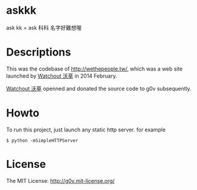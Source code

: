 # askkk

ask kk = ask 科科
名字好難想喔

# Descriptions

This was the codebase of <http://wethepeople.tw/>, which was a web site launched by [Watchout 沃草](http://watchout.tw/) in 2014 February.

[Watchout 沃草](http://watchout.tw) openned and donated the source code to g0v subsequently.

# Howto

To run this project, just launch any static http server. for example

    $ python -mSimpleHTTPServer

# License

The MIT License: http://g0v.mit-license.org/
